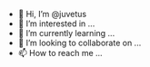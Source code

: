 - 👋 Hi, I’m @juvetus
- 👀 I’m interested in ...
- 🌱 I’m currently learning ...
- 💞️ I’m looking to collaborate on ...
- 📫 How to reach me ...

<!---
juvetus/juvetus is a ✨ special ✨ repository because its `README.md` (this file) appears on your GitHub profile.
You can click the Preview link to take a look at your changes.
--->
